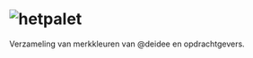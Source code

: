 # ![hetpalet](https://deidee.com/logo.svg?str=hetPalet)

Verzameling van merkkleuren van @deidee en opdrachtgevers.
